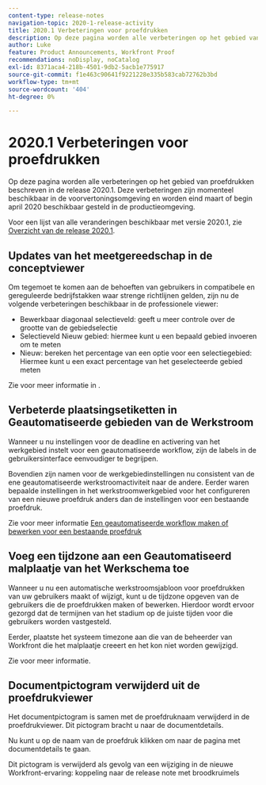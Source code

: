 ```yaml
---
content-type: release-notes
navigation-topic: 2020-1-release-activity
title: 2020.1 Verbeteringen voor proefdrukken
description: Op deze pagina worden alle verbeteringen op het gebied van proefdrukken beschreven in de release 2020.1. Deze verbeteringen zijn momenteel beschikbaar in de voorvertoningsomgeving en worden eind maart of begin april 2020 beschikbaar gesteld in de productieomgeving.
author: Luke
feature: Product Announcements, Workfront Proof
recommendations: noDisplay, noCatalog
exl-id: 8371aca4-218b-4501-9db2-5acb1e775917
source-git-commit: f1e463c90641f9221228e335b583cab72762b3bd
workflow-type: tm+mt
source-wordcount: '404'
ht-degree: 0%

---
```


# 2020.1 Verbeteringen voor proefdrukken

Op deze pagina worden alle verbeteringen op het gebied van proefdrukken beschreven in de release 2020.1. Deze verbeteringen zijn momenteel beschikbaar in de voorvertoningsomgeving en worden eind maart of begin april 2020 beschikbaar gesteld in de productieomgeving.

Voor een lijst van alle veranderingen beschikbaar met versie 2020.1, zie [Overzicht van de release 2020.1](../../../product-announcements/product-releases/2020.1-release-activity/2020-1-release-overview.md).

## Updates van het meetgereedschap in de conceptviewer

Om tegemoet te komen aan de behoeften van gebruikers in compatibele en gereguleerde bedrijfstakken waar strenge richtlijnen gelden, zijn nu de volgende verbeteringen beschikbaar in de professionele viewer:

* Bewerkbaar diagonaal selectieveld: geeft u meer controle over de grootte van de gebiedselectie
* Selectieveld Nieuw gebied: hiermee kunt u een bepaald gebied invoeren om te meten
* Nieuw: bereken het percentage van een optie voor een selectiegebied: Hiermee kunt u een exact percentage van het geselecteerde gebied meten

Zie voor meer informatie in .

## Verbeterde plaatsingsetiketten in Geautomatiseerde gebieden van de Werkstroom

Wanneer u nu instellingen voor de deadline en activering van het werkgebied instelt voor een geautomatiseerde workflow, zijn de labels in de gebruikersinterface eenvoudiger te begrijpen.

Bovendien zijn namen voor de werkgebiedinstellingen nu consistent van de ene geautomatiseerde werkstroomactiviteit naar de andere. Eerder waren bepaalde instellingen in het werkstroomwerkgebied voor het configureren van een nieuwe proefdruk anders dan de instellingen voor een bestaande proefdruk.

Zie voor meer informatie [Een geautomatiseerde workflow maken of bewerken voor een bestaande proefdruk](../../../review-and-approve-work/proofing/managing-proofs-within-workfront/create-edit-automated-workflow-existing-proof.md)

## Voeg een tijdzone aan een Geautomatiseerd malplaatje van het Werkschema toe

Wanneer u nu een automatische werkstroomsjabloon voor proefdrukken van uw gebruikers maakt of wijzigt, kunt u de tijdzone opgeven van de gebruikers die de proefdrukken maken of bewerken. Hierdoor wordt ervoor gezorgd dat de termijnen van het stadium op de juiste tijden voor die gebruikers worden vastgesteld.

Eerder, plaatste het systeem timezone aan die van de beheerder van Workfront die het malplaatje creeert en het kon niet worden gewijzigd.

Zie voor meer informatie.

## Documentpictogram verwijderd uit de proefdrukviewer

Het documentpictogram is samen met de proefdruknaam verwijderd in de proefdrukviewer. Dit pictogram bracht u naar de documentdetails.

Nu kunt u op de naam van de proefdruk klikken om naar de pagina met documentdetails te gaan.

Dit pictogram is verwijderd als gevolg van een wijziging in de nieuwe Workfront-ervaring: koppeling naar de release note met broodkruimels
